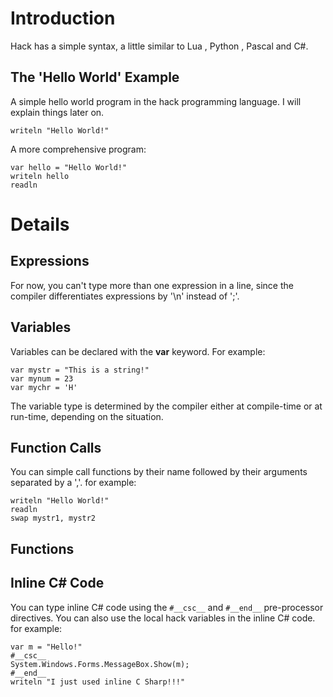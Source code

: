 # Introduction #

Hack has a simple syntax, a little similar to Lua , Python , Pascal and C#.

## The 'Hello World' Example ##
A simple hello world program in the hack programming language. I will explain things later on.
```
writeln "Hello World!"
```

A more comprehensive program:
```
var hello = "Hello World!"
writeln hello
readln
```

# Details #
## Expressions ##
For now, you can't type more than one expression in a line, since the compiler differentiates expressions by '\n' instead of ';'.

## Variables ##
Variables can be declared with the **var** keyword. For example:
```
var mystr = "This is a string!"
var mynum = 23
var mychr = 'H'
```

The variable type is determined by the compiler either at compile-time or at run-time, depending on the situation.

## Function Calls ##
You can simple call functions by their name followed by their arguments separated by a ','. for example:
```
writeln "Hello World!"
readln
swap mystr1, mystr2
```

## Functions ##
<to be implemented>

## Inline C# Code ##
You can type inline C# code using the `#__csc__` and `#__end__` pre-processor directives. You can also use the local hack variables in the inline C# code. for example:
```
var m = "Hello!"
#__csc__
System.Windows.Forms.MessageBox.Show(m);
#__end__
writeln "I just used inline C Sharp!!!"
```
